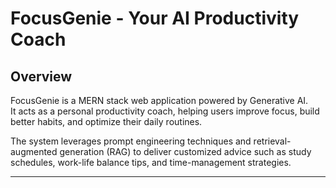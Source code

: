 # FocusGenie - Your AI Productivity Coach  

## Overview  
FocusGenie is a MERN stack web application powered by Generative AI.  
It acts as a personal productivity coach, helping users improve focus, build better habits, and optimize their daily routines.  

The system leverages prompt engineering techniques and retrieval-augmented generation (RAG) to deliver customized advice such as study schedules, work-life balance tips, and time-management strategies.  

---
